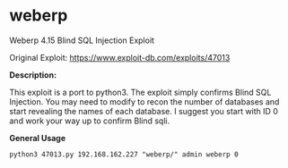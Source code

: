 # weberp
Weberp 4.15 Blind SQL Injection Exploit


Original Exploit: https://www.exploit-db.com/exploits/47013

**Description:**

This exploit is a port to python3. The exploit simply confirms Blind SQL Injection. You may need to modify to recon the number of databases and start revealing the names of each database. I suggest you start with ID 0 and work your way up to confirm Blind sqli. 

**General Usage**

```
python3 47013.py 192.168.162.227 "weberp/" admin weberp 0
```

